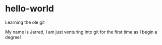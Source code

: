 # hello-world
Learning the ole git

My name is Jarred, I am just venturing into git for the first time as I begin a degree!
